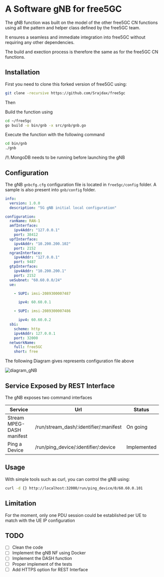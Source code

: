# A Software gNB for free5GC

The gNB function was built on the model of the other free5GC CN functions using all the pattern and helper class defined by the free5GC team.

It ensures a seamless and immediate integration into free5GC without requiring any other dependencies.

The build and exection process is therefore the same as for the free5GC CN functions. 

## Installation

First you need to clone this forked version of free5GC using:

``` bash
git clone -recursive https://github.com/Srajdax/free5gc
```

Then

Build the function using 

``` bash
cd ~/free5gc
go build -o bin/gnb -x src/gnb/gnb.go
```

Execute the function with the following command

``` bash
cd bin/gnb
./gnb
```

/!\ MongoDB needs to be running before launching the gNB

## Configuration

The gNB `gnbcfg.cfg` configuration file is located in `free5gc/config` folder. A sample is also present into `gnb/config` folder.

``` yaml
info:
  version: 1.0.0
  description: "5G gNB initial local configuration"

configuration:
  ranName: RAN-1
  amfInterface:
    ipv4Addr: "127.0.0.1"
    port: 38412
  upfInterface:
    ipv4Addr: "10.200.200.102"
    port: 2152
  ngranInterface:
    ipv4Addr: "127.0.0.1"
    port: 9487
  gtpInterface:
    ipv4Addr: "10.200.200.1"
    port: 2152
  ueSubnet: "60.60.0.0/24"
  ue:

    - SUPI: imsi-2089300007487

      ipv4: 60.60.0.1

    - SUPI: imsi-2089300007486

      ipv4: 60.60.0.2
  sbi:
    scheme: http
    ipv4Addr: 127.0.0.1
    port: 32000
  networkName:
    full: free5GC
    short: free
```

The following Diagram gives represents configuration file above

![diagram_gNB](https://user-images.githubusercontent.com/41422704/88692144-07d6a700-d0fe-11ea-836d-56df98ffa93a.png)

## Service Exposed by REST Interface

The gNB exposes two command interfaces

| Service                   | Url                                    | Status |
|---------------------------|----------------------------------------|--------|
| Stream MPEG-DASH manifest | /run/stream_dash/:identifier/:manifest |On going|
| Ping a Device             | /run/ping_device/:identifier/:device   |Implemented|

## Usage

With simple tools such as curl, you can control the gNB using:

``` bash
curl -d {} http://localhost:32000/run/ping_device/0/60.60.0.101
```

## Limitation

For the moment, only one PDU session could be established per UE to match with the UE IP configuration

## TODO

* [ ] Clean the code
* [ ] Implement the gNB NF using Docker
* [ ] Implement the DASH function
* [ ] Proper implement of the tests
* [ ] Add HTTPS option for REST Interface
